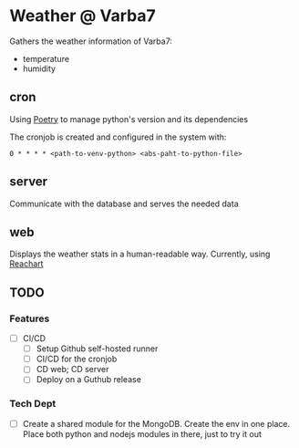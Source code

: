 # Weather @ Varba7

Gathers the weather information of Varba7:

- temperature
- humidity

## cron

Using [Poetry](https://python-poetry.org/) to manage python's version and its dependencies

The cronjob is created and configured in the system with:

```
0 * * * * <path-to-venv-python> <abs-paht-to-python-file>
```

## server

Communicate with the database and serves the needed data

## web

Displays the weather stats in a human-readable way. Currently, using [Reachart](https://recharts.org/)

## TODO

### Features

- [ ] CI/CD
  - [ ] Setup Github self-hosted runner
  - [ ] CI/CD for the cronjob
  - [ ] CD web; CD server
  - [ ] Deploy on a Guthub release

### Tech Dept

- [ ] Create a shared module for the MongoDB. Create the env in one place. Place both python and nodejs modules in there, just to try it out
